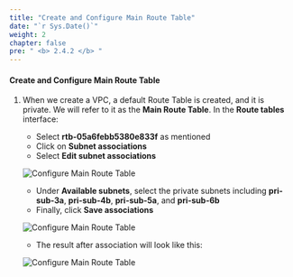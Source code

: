 ```yaml
---
title: "Create and Configure Main Route Table"
date: "`r Sys.Date()`"
weight: 2
chapter: false
pre: " <b> 2.4.2 </b> "
---
```


#### Create and Configure Main Route Table

1. When we create a VPC, a default Route Table is created, and it is private. We will refer to it as the **Main Route Table**. In the **Route tables** interface:

   - Select **rtb-05a6febb5380e833f** as mentioned
   - Click on **Subnet associations**
   - Select **Edit subnet associations**

   ![Configure Main Route Table](/workshop1-FCJ2024/images/2.4-RouteTable/2.4.2-MainPrivateRT/0001-mainrt.png?featherlight=false&width=90pc)

   - Under **Available subnets**, select the private subnets including **pri-sub-3a**, **pri-sub-4b**, **pri-sub-5a**, and **pri-sub-6b**
   - Finally, click **Save associations**

   ![Configure Main Route Table](/workshop1-FCJ2024/images/2.4-RouteTable/2.4.2-MainPrivateRT/0002-mainrt.png?featherlight=false&width=90pc)

   - The result after association will look like this:

   ![Configure Main Route Table](/workshop1-FCJ2024/images/2.4-RouteTable/2.4.2-MainPrivateRT/0003-mainrt.png?featherlight=false&width=90pc)
